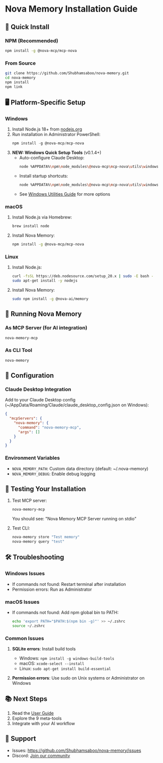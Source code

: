 # Nova Memory Installation Guide

## 🚀 Quick Install

### NPM (Recommended)
```bash
npm install -g @nova-mcp/mcp-nova
```

### From Source
```bash
git clone https://github.com/Shubhamsaboo/nova-memory.git
cd nova-memory
npm install
npm link
```

## 🖥️ Platform-Specific Setup

### Windows
1. Install Node.js 18+ from [nodejs.org](https://nodejs.org)
2. Run installation in Administrator PowerShell:
   ```powershell
   npm install -g @nova-mcp/mcp-nova
   ```
3. **NEW: Windows Quick Setup Tools** (v0.1.4+)
   - Auto-configure Claude Desktop:
     ```bash
     node %APPDATA%\npm\node_modules\@nova-mcp\mcp-nova\utils\windows\add-to-claude.js
     ```
   - Install startup shortcuts:
     ```bash
     node %APPDATA%\npm\node_modules\@nova-mcp\mcp-nova\utils\windows\install-windows-startup.js
     ```
   - See [Windows Utilities Guide](docs/windows/WINDOWS-UTILITIES.md) for more options

### macOS
1. Install Node.js via Homebrew:
   ```bash
   brew install node
   ```
2. Install Nova Memory:
   ```bash
   npm install -g @nova-mcp/mcp-nova
   ```

### Linux
1. Install Node.js:
   ```bash
   curl -fsSL https://deb.nodesource.com/setup_20.x | sudo -E bash -
   sudo apt-get install -y nodejs
   ```
2. Install Nova Memory:
   ```bash
   sudo npm install -g @nova-ai/memory
   ```

## 🏃 Running Nova Memory

### As MCP Server (for AI integration)
```bash
nova-memory-mcp
```

### As CLI Tool
```bash
nova-memory
```

## 🔧 Configuration

### Claude Desktop Integration
Add to your Claude Desktop config (~/AppData/Roaming/Claude/claude_desktop_config.json on Windows):

```json
{
  "mcpServers": {
    "nova-memory": {
      "command": "nova-memory-mcp",
      "args": []
    }
  }
}
```

### Environment Variables
- `NOVA_MEMORY_PATH`: Custom data directory (default: ~/.nova-memory)
- `NOVA_MEMORY_DEBUG`: Enable debug logging

## 🧪 Testing Your Installation

1. Test MCP server:
   ```bash
   nova-memory-mcp
   ```
   You should see: "Nova Memory MCP Server running on stdio"

2. Test CLI:
   ```bash
   nova-memory store "Test memory"
   nova-memory query "test"
   ```

## 🛠️ Troubleshooting

### Windows Issues
- If commands not found: Restart terminal after installation
- Permission errors: Run as Administrator

### macOS Issues
- If commands not found: Add npm global bin to PATH:
  ```bash
  echo 'export PATH="$PATH:$(npm bin -g)"' >> ~/.zshrc
  source ~/.zshrc
  ```

### Common Issues
1. **SQLite errors**: Install build tools
   - Windows: `npm install -g windows-build-tools`
   - macOS: `xcode-select --install`
   - Linux: `sudo apt-get install build-essential`

2. **Permission errors**: Use sudo on Unix systems or Administrator on Windows

## 📚 Next Steps

1. Read the [User Guide](README.md)
2. Explore the 9 meta-tools
3. Integrate with your AI workflow

## 🤝 Support

- Issues: https://github.com/Shubhamsaboo/nova-memory/issues
- Discord: [Join our community](https://discord.gg/nova-memory)
